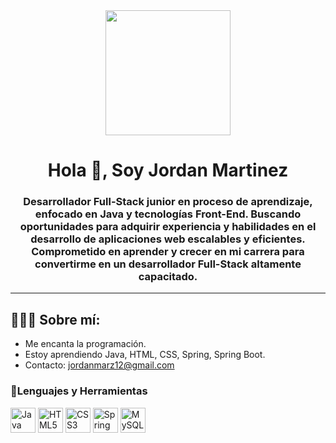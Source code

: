 <div id="header" align="center">
    <img src="https://media.giphy.com/media/bGgsc5mWoryfgKBx1u/giphy.gif" width="200">
    <h1 align="center">Hola 👋, Soy Jordan Martinez</h1>
    <h3 align="center">
        Desarrollador Full-Stack junior en proceso de aprendizaje, enfocado en Java y tecnologías Front-End. Buscando
        oportunidades para adquirir experiencia y habilidades en el desarrollo de aplicaciones web escalables y
        eficientes. Comprometido en aprender y crecer en mi carrera para convertirme en un desarrollador Full-Stack
        altamente capacitado.
    </h3>

</div>


<hr>
<h2>👨🏽‍💻 Sobre mí:</h2>
<ul>
    <li>Me encanta la programación.</li>
    <li>Estoy aprendiendo Java, HTML, CSS, Spring, Spring Boot.</li>
    <li>Contacto: <a href="mailto:jordanmarz12@gmail.com">jordanmarz12@gmail.com</a></li>
</ul>
<div align="left">
    <h3>🔨Lenguajes y Herramientas</h3>
    <img src="https://img.icons8.com/color/48/000000/java-coffee-cup-logo.png" width="40" height="40" alt="Java logo" />
    <img src="https://img.icons8.com/color/48/000000/html-5--v1.png" width="40" height="40" alt="HTML5 logo" />
    <img src="https://img.icons8.com/color/48/000000/css3.png" width="40" height="40" alt="CSS3 logo" />
    <img src="https://img.icons8.com/color/48/000000/spring-logo.png" width="40" height="40" alt="Spring logo" />
    <img src="https://cdn.icon-icons.com/icons2/1381/PNG/512/mysqlworkbench_93532.png" alt="MySQL Logo" width="40" height="40"/>
</div>
